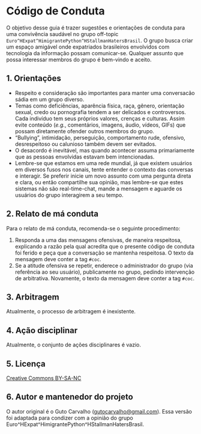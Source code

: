 # Código de Conduta

O objetivo desse guia é trazer sugestões e orientações de conduta para uma convivência saudável no grupo off-topic `Euro^HExpat^HimigrantePython^HStallmanHatersBrasil`. O grupo busca criar um espaço amigável onde expatriados brasileiros envolvidos com tecnologia da informação possam comunicar-se. Qualquer assunto que possa interessar membros do grupo é bem-vindo e aceito. 

## 1. Orientações

- Respeito e consideração são importantes para manter uma conversacão sádia em um grupo diverso. 
- Temas como deficiências, aparência física, raça, gênero, orientação sexual, credo ou pornografia tendem a ser delicados e controversos. Cada indivíduo tem seus próprios valores, crenças e culturas. Assim evite conteúdo (_e.g._, comentários, imagens, áudio, vídeos, GIFs) que possam diretamente ofender outros membros do grupo.
- “Bullying”, intimidação, perseguição, comportamento rude, ofensivo, desrespeitoso ou calunioso também devem ser evitados.
- O desacordo é inevitável, mas quando acontecer assuma primariamente que as pessoas envolvidas estavam bem intencionadas.  
- Lembre-se que estamos em uma rede mundial, já que existem usuários em diversos fusos nos canais, tente entender o contexto das conversas e interagir. Se preferir inicie um novo assunto com uma pergunta direta e clara, ou então compartilhe sua opinião, mas lembre-se que estes sistemas não são real-time-chat, mande a mensagem e aguarde os usuários do grupo interagirem a seu tempo.

## 2. Relato de má conduta

Para o relato de má conduta, recomenda-se o seguinte procedimento:

1. Responda a uma das mensagens ofensivas, de maneira respeitosa, explicando a razão pela qual acredita que o presente código de conduta foi ferido e peça que a conversação se mantenha respeitosa. O texto da mensagem deve conter a tag `#coc`.
2. Se a atitude ofensiva se repetir, enderece o administrador do grupo (via referência ao seu usuário), publicamente no grupo, pedindo intervenção de arbitrativa. Novamente, o texto da mensagem deve conter a tag `#coc`.

## 3. Arbitragem

Atualmente, o processo de arbitragem é inexistente.

## 4. Ação disciplinar

Atualmente, o conjunto de ações disciplinares é vazio.

## 5. Licença

[Creative Commons BY-SA-NC](https://creativecommons.org/licenses/by-nc-sa/4.0/)

## 6. Autor e mantenedor do projeto

O autor original é o Guto Carvalho (gutocarvalho@gmail.com). Essa versão foi adaptada para condizer com a opinião do grupo Euro^HExpat^HimigrantePython^HStallmanHatersBrasil. 
